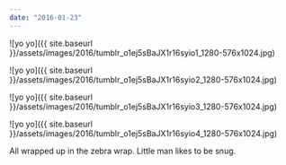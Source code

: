 ```yaml
---
date: "2016-01-23"
---
```


![yo yo]({{ site.baseurl }}/assets/images/2016/tumblr_o1ej5sBaJX1r16syio1_1280-576x1024.jpg)

![yo yo]({{ site.baseurl }}/assets/images/2016/tumblr_o1ej5sBaJX1r16syio2_1280-576x1024.jpg)

![yo yo]({{ site.baseurl }}/assets/images/2016/tumblr_o1ej5sBaJX1r16syio3_1280-576x1024.jpg)

![yo yo]({{ site.baseurl }}/assets/images/2016/tumblr_o1ej5sBaJX1r16syio4_1280-576x1024.jpg)

All wrapped up in the zebra wrap. Little man likes to be snug.
